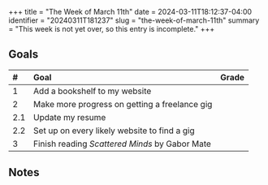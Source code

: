 +++
title      = "The Week of March 11th"
date       = 2024-03-11T18:12:37-04:00
identifier = "20240311T181237"
slug       = "the-week-of-march-11th"
summary    = "This week is not yet over, so this entry is incomplete."
+++

## Goals
| #   | Goal                                           | Grade |
|:----|:-----------------------------------------------|:------|
| 1   | Add a bookshelf to my website                  |       |
| 2   | Make more progress on getting a freelance gig  |       |
| 2.1 | Update my resume                               |       |
| 2.2 | Set up on every likely website to find a gig   |       |
| 3   | Finish reading *Scattered Minds* by Gabor Mate |       |

## Notes
